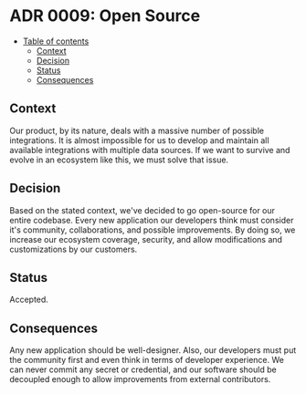 # ADR 0009: Open Source

* [Table of contents](#)
  * [Context](#context)
  * [Decision](#decision)
  * [Status](#status)
  * [Consequences](#consequences)

## Context

Our product, by its nature, deals with a massive number of possible integrations. It is almost impossible for us to develop and maintain all available integrations with multiple data sources. If we want to survive and evolve in an ecosystem like this, we must solve that issue.

## Decision

Based on the stated context, we've decided to go open-source for our entire codebase. Every new application our developers think must consider it's community, collaborations, and possible improvements. By doing so, we increase our ecosystem coverage, security, and allow modifications and customizations by our customers.

## Status

Accepted.

## Consequences

Any new application should be well-designer. Also, our developers must put the community first and even think in terms of developer experience. We can never commit any secret or credential, and our software should be decoupled enough to allow improvements from external contributors.
